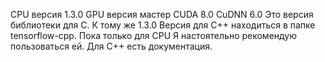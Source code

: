 CPU версия 1.3.0 GPU версия мастер CUDA 8.0 CuDNN 6.0 Это версия библиотеки для C. К тому же 1.3.0 Версия для C++ находиться в папке tensorflow-cpp. Пока только для CPU Я настоятельно рекомендую пользоваться ей. Для C++ есть документация.
